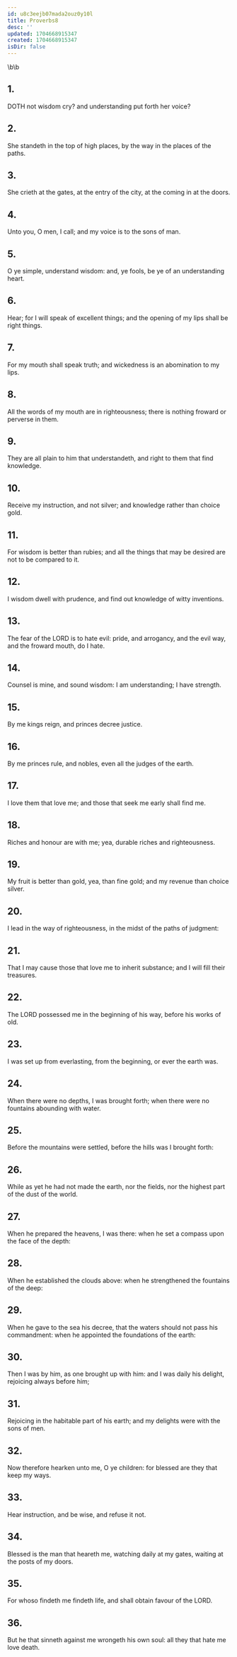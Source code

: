 ```yaml
---
id: u8c3eejb07mada2ouz0y10l
title: Proverbs8
desc: ''
updated: 1704668915347
created: 1704668915347
isDir: false
---
```

\b\b
## 1.
DOTH not wisdom cry?  and understanding put forth her voice?
## 2.
She standeth in the top of high places, by the way in the places of the paths.
## 3.
She crieth at the gates, at the entry of the city, at the coming in at the doors.
## 4.
Unto you, O men, I call; and my voice is to the sons of man.
## 5.
O ye simple, understand wisdom: and, ye fools, be ye of an understanding heart.
## 6.
Hear; for I will speak of excellent things; and the opening of my lips shall be right things.
## 7.
For my mouth shall speak truth; and wickedness is an abomination to my lips.
## 8.
All the words of my mouth are in righteousness; there is nothing froward or perverse in them.
## 9.
They are all plain to him that understandeth, and right to them that find knowledge.
## 10.
Receive my instruction, and not silver; and knowledge rather than choice gold.
## 11.
For wisdom is better than rubies; and all the things that may be desired are not to be compared to it.
## 12.
I wisdom dwell with prudence, and find out knowledge of witty inventions.
## 13.
The fear of the LORD is to hate evil: pride, and arrogancy, and the evil way, and the froward mouth, do I hate.
## 14.
Counsel is mine, and sound wisdom: I am understanding; I have strength.
## 15.
By me kings reign, and princes decree justice.
## 16.
By me princes rule, and nobles, even all the judges of the earth.
## 17.
I love them that love me; and those that seek me early shall find me.
## 18.
Riches and honour are with me; yea, durable riches and righteousness.
## 19.
My fruit is better than gold, yea, than fine gold; and my revenue than choice silver.
## 20.
I lead in the way of righteousness, in the midst of the paths of judgment:
## 21.
That I may cause those that love me to inherit substance; and I will fill their treasures.
## 22.
The LORD possessed me in the beginning of his way, before his works of old.
## 23.
I was set up from everlasting, from the beginning, or ever the earth was.
## 24.
When there were no depths, I was brought forth; when there were no fountains abounding with water.
## 25.
Before the mountains were settled, before the hills was I brought forth:
## 26.
While as yet he had not made the earth, nor the fields, nor the highest part of the dust of the world.
## 27.
When he prepared the heavens, I was there: when he set a compass upon the face of the depth:
## 28.
When he established the clouds above: when he strengthened the fountains of the deep:
## 29.
When he gave to the sea his decree, that the waters should not pass his commandment: when he appointed the foundations of the earth:
## 30.
Then I was by him, as one brought up with him: and I was daily his delight, rejoicing always before him;
## 31.
Rejoicing in the habitable part of his earth; and my delights were with the sons of men.
## 32.
Now therefore hearken unto me, O ye children: for blessed are they that keep my ways.
## 33.
Hear instruction, and be wise, and refuse it not.
## 34.
Blessed is the man that heareth me, watching daily at my gates, waiting at the posts of my doors.
## 35.
For whoso findeth me findeth life, and shall obtain favour of the LORD.
## 36.
But he that sinneth against me wrongeth his own soul: all they that hate me love death.
